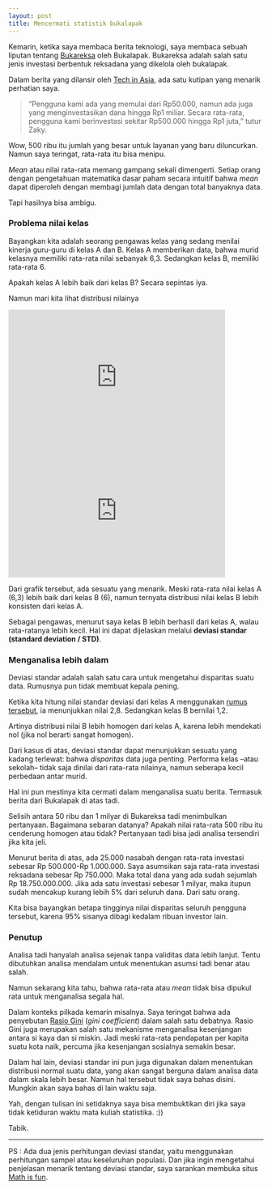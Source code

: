 ```yaml
---
layout: post
title: Mencermati statistik bukalapak
---
```


Kemarin, ketika saya membaca berita teknologi, saya membaca sebuah liputan tentang [Bukareksa](https://www.bukalapak.com/bukareksa) oleh Bukalapak. Bukareksa adalah salah satu jenis investasi berbentuk reksadana yang dikelola oleh bukalapak.

Dalam berita yang dilansir oleh [Tech in Asia](https://id.techinasia.com/alasan-bukalapak-hadirkan-berbagai-fitur-baru-di-tahun-2017), ada satu kutipan yang menarik perhatian saya.

> “Pengguna kami ada yang memulai dari Rp50.000, namun ada juga yang menginvestasikan dana hingga Rp1 miliar. Secara rata-rata, pengguna kami berinvestasi sekitar Rp500.000 hingga Rp1 juta,” tutur Zaky.

Wow, 500 ribu itu jumlah yang besar untuk layanan yang baru diluncurkan. Namun saya teringat, rata-rata itu bisa menipu.

<!-- more -->

*Mean* atau nilai rata-rata memang gampang sekali dimengerti. Setiap orang dengan pengetahuan matematika dasar paham secara intuitif bahwa *mean* dapat diperoleh dengan membagi jumlah data dengan total banyaknya data.

Tapi hasilnya bisa ambigu.

### Problema nilai kelas
Bayangkan kita adalah seorang pengawas kelas yang sedang menilai kinerja guru-guru di kelas A dan B. Kelas A memberikan data, bahwa murid kelasnya memiliki rata-rata nilai sebanyak 6,3. Sedangkan kelas B, memiliki rata-rata 6.

Apakah kelas A lebih baik dari kelas B? Secara sepintas iya.

Namun mari kita lihat distribusi nilainya


<iframe width="427.76280323450146" height="264.5" seamless frameborder="0" scrolling="no" src="https://docs.google.com/spreadsheets/d/1tZyzaXiCk5aBinxawvFbd7y4Bzjzwg0bu-rwaUZX_dA/pubchart?oid=930811441&amp;format=interactive"></iframe>

<iframe width="427.76280323450146" height="264.5" seamless frameborder="0" scrolling="no" src="https://docs.google.com/spreadsheets/d/1tZyzaXiCk5aBinxawvFbd7y4Bzjzwg0bu-rwaUZX_dA/pubchart?oid=1807622046&amp;format=interactive"></iframe>

Dari grafik tersebut, ada sesuatu yang menarik. Meski rata-rata nilai kelas A (6,3) lebih baik dari kelas B (6), namun ternyata distribusi nilai kelas B lebih konsisten dari kelas A.

Sebagai pengawas, menurut saya kelas B lebih berhasil dari kelas A, walau rata-ratanya lebih kecil. Hal ini dapat dijelaskan melalui **deviasi standar (standard deviation / STD)**.

### Menganalisa lebih dalam

Deviasi standar adalah salah satu cara untuk mengetahui disparitas suatu data. Rumusnya pun tidak membuat kepala pening.

Ketika kita hitung nilai standar deviasi dari kelas A menggunakan [rumus tersebut](https://www.khanacademy.org/math/probability/data-distributions-a1/summarizing-spread-distributions/a/calculating-standard-deviation-step-by-step), ia menunjukkan nilai 2,8. Sedangkan kelas B bernilai 1,2. 

Artinya distribusi nilai B lebih homogen dari kelas A, karena lebih mendekati nol (jika nol berarti sangat homogen).

Dari kasus di atas, deviasi standar dapat menunjukkan sesuatu yang kadang terlewat: bahwa *disparitas* data juga penting. Performa kelas –atau sekolah– tidak saja dinilai dari rata-rata nilainya, namun seberapa kecil perbedaan antar murid.

Hal ini pun mestinya kita cermati dalam menganalisa suatu berita. Termasuk berita dari Bukalapak di atas tadi.

Selisih antara 50 ribu dan 1 milyar di Bukareksa tadi menimbulkan pertanyaan. Bagaimana sebaran datanya? Apakah nilai rata-rata 500 ribu itu cenderung homogen atau tidak? Pertanyaan tadi bisa jadi analisa tersendiri jika kita jeli.

Menurut berita di atas, ada 25.000 nasabah dengan rata-rata investasi sebesar Rp 500.000-Rp 1.000.000. Saya asumsikan saja rata-rata investasi reksadana sebesar Rp 750.000. Maka total dana yang ada sudah sejumlah Rp 18.750.000.000. Jika ada satu investasi sebesar 1 milyar, maka itupun sudah mencakup kurang lebih 5% dari seluruh dana. Dari satu orang. 

Kita bisa bayangkan betapa tingginya nilai disparitas seluruh pengguna tersebut, karena 95% sisanya dibagi kedalam ribuan investor lain.

### Penutup

Analisa tadi hanyalah analisa sejenak tanpa validitas data lebih lanjut. Tentu dibutuhkan analisa mendalam untuk menentukan asumsi tadi benar atau salah.

Namun sekarang kita tahu, bahwa rata-rata atau *mean* tidak bisa dipukul rata untuk menganalisa segala hal. 

Dalam konteks pilkada kemarin misalnya. Saya teringat bahwa ada penyebutan [Rasio Gini](http://www.investopedia.com/terms/g/gini-index.asp) (*gini coefficient*) dalam salah satu debatnya. Rasio Gini juga merupakan salah satu mekanisme menganalisa kesenjangan antara si kaya dan si miskin. Jadi meski rata-rata pendapatan per kapita suatu kota naik, percuma jika kesenjangan sosialnya semakin besar.

Dalam hal lain, deviasi standar ini pun juga digunakan dalam menentukan distribusi normal suatu data, yang akan sangat berguna dalam analisa data dalam skala lebih besar. Namun hal tersebut tidak saya bahas disini. Mungkin akan saya bahas di lain waktu saja.

Yah, dengan tulisan ini setidaknya saya bisa membuktikan diri jika saya tidak ketiduran waktu mata kuliah statistika. :))

Tabik.

---
PS : Ada dua jenis perhitungan deviasi standar, yaitu menggunakan perhitungan sampel atau keseluruhan populasi. Dan jika ingin mengetahui penjelasan menarik tentang deviasi standar, saya sarankan membuka  situs [Math is fun](https://www.mathsisfun.com/data/standard-deviation.html).
